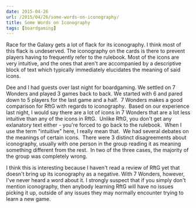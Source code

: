 ```yaml
---
date: 2015-04-26
url: /2015/04/26/some-words-on-iconography/
title: Some Words on Iconography
tags: [boardgaming]
---
```


Race for the Galaxy gets a lot of flack for its iconography.  I think most of this flack is undeserved. The iconography on the cards is there to prevent players having to frequently refer to the rulebook.  Most of the icons are very intuitive, and the ones that aren't are accompanied by a descriptive block of text which typically immediately elucidates the meaning of said icons.

Dee and I had guests over last night for boardgaming.  We settled on 7 Wonders and played 3 games back to back.  We started with 6 and pared down to 5 players for the last game and a half.  7 Wonders makes a good comparison for RftG with regards to iconography.  Based on our experience last night, I would say there are a lot of icons in 7 Wonders that are a lot less intuitive than any of the icons in RftG.  Unlike RftG, you don't get any exlanatory text either - you're forced to go back to the rulebook.  When I use the term "intuitive" here, I really mean that.  We had several debates on the meanings of certain icons.  There were 3 distinct disagreements about iconography, usually with one person in the group reading it as meaning something different from the rest.  In two of the three cases, the majority of the group was completely wrong.

I think this is interesting because I haven't read a review of RftG yet that doesn't bring up its iconography as a negative.   With 7 Wonders, however, I've never heard a word about it.  I strongly suspect that if you simply don't mention iconography, then anybody learning RftG will have no issues picking it up, outside of any issues they may normally encounter trying to learn a new game.